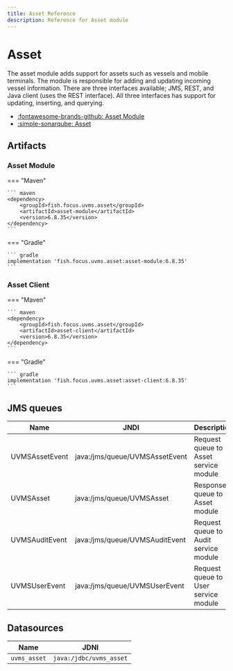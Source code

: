 ```yaml
---
title: Asset Reference
description: Reference for Asset module
---
```


# Asset

The asset module adds support for assets such as vessels and mobile terminals.
The module is responsible for adding and updating incoming vessel information.
There are three interfaces available; JMS, REST, and Java client (uses the REST
interface). All three interfaces has support for updating, inserting, and
querying.

* [:fontawesome-brands-github: Asset Module](https://github.com/FocusFish/UVMS-AssetModule)
* [:simple-sonarqube: Asset](https://sonarcloud.io/project/overview?id=fish.focus.uvms.asset%3Aasset)

## Artifacts

### Asset Module

=== "Maven"

    ``` maven
    <dependency>
        <groupId>fish.focus.uvms.asset</groupId>
        <artifactId>asset-module</artifactId>
        <version>6.8.35</version>
    </dependency>
    ```

=== "Gradle"

    ``` gradle
    implementation 'fish.focus.uvms.asset:asset-module:6.8.35'
    ```

### Asset Client

=== "Maven"

    ``` maven
    <dependency>
        <groupId>fish.focus.uvms.asset</groupId>
        <artifactId>asset-client</artifactId>
        <version>6.8.35</version>
    </dependency>
    ```

=== "Gradle"

    ``` gradle
    implementation 'fish.focus.uvms.asset:asset-client:6.8.35'
    ```

## JMS queues

| Name | JNDI | Description |
| --- | --- | --- |
| UVMSAssetEvent | java:/jms/queue/UVMSAssetEvent | Request queue to Asset service module |
| UVMSAsset | java:/jms/queue/UVMSAsset | Response queue to Asset module |
| UVMSAuditEvent | java:/jms/queue/UVMSAuditEvent | Request queue to Audit service module |
| UVMSUserEvent | java:/jms/queue/UVMSUserEvent | Request queue to User service module |

## Datasources

| Name | JDNI |
| ---- | ---- |
| `uvms_asset`| `java:/jdbc/uvms_asset` |

